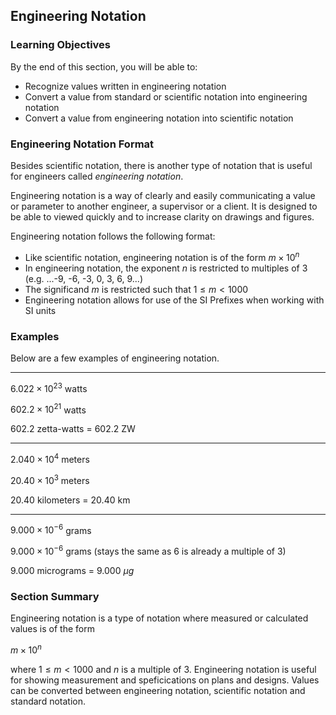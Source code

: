 ## Engineering Notation

### Learning Objectives

By the end of this section, you will be able to:

 * Recognize values written in engineering notation
 * Convert a value from standard or scientific notation into engineering notation
 * Convert a value from engineering notation into scientific notation

### Engineering Notation Format

Besides scientific notation, there is another type of notation that is useful for engineers called _engineering notation_.

Engineering notation is a way of clearly and easily communicating a value or parameter to another engineer, a supervisor or a client. It is designed to be able to viewed quickly and to increase clarity on drawings and figures.

Engineering notation follows the following format:

 * Like scientific notation, engineering notation is of the form $m \times 10^{n}$
 * In engineering notation, the exponent $n$ is restricted to multiples of 3 (e.g. ...-9, -6, -3, 0, 3, 6, 9...)
 * The significand $m$ is restricted such that $1 \leq m < 1000$
 * Engineering notation allows for use of the SI Prefixes when working with SI units

### Examples

Below are a few examples of engineering notation.

---

$6.022 \times 10^{23}$  watts 

$602.2 \times 10^{21}$ watts 

$602.2$ zetta-watts  = $602.2$ ZW

---

$2.040 \times 10^4$ meters 

$20.40 \times 10^3$ meters

$20.40$ kilometers = $20.40$ km

---

$9.000 \times 10^{−6}$ grams 

$9.000 \times 10^{−6}$ grams (stays the same as 6 is already a multiple of 3)

$9.000$ micrograms = $9.000 \ \mu g$

### Section Summary

Engineering notation is a type of notation where measured or calculated values is of the form

$m \times 10^{n}$

where $1 \leq m < 1000$ and $n$ is a multiple of 3. Engineering notation is useful for showing measurement and speficications on plans and designs. Values can be converted between engineering notation, scientific notation and standard notation.
